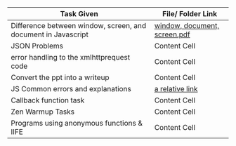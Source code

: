 
| Task Given | File/ Folder Link |
| ------------- | ------------- |
| Difference between window, screen, and document in Javascript  | [window, document, screen.pdf](https://github.com/Vsanku01/JavaScript-Foundation/blob/master/Day4-08-09/Window%2C%20Document%2C%20Screen.pdf)  |
| JSON Problems   | Content Cell  |
| error handling to the xmlhttprequest code | Content Cell  |
| Convert the ppt into a writeup | Content Cell  |
| JS Common errors and explanations | [a relative link](https://github.com/Vsanku01/JavaScript-Foundation/blob/master/Day4-08-09/Find%20the%20fix.pdf) |
| Callback function task | Content Cell  |
| Zen Warmup Tasks | Content Cell  |
| Programs using anonymous functions & IIFE | Content Cell  |
